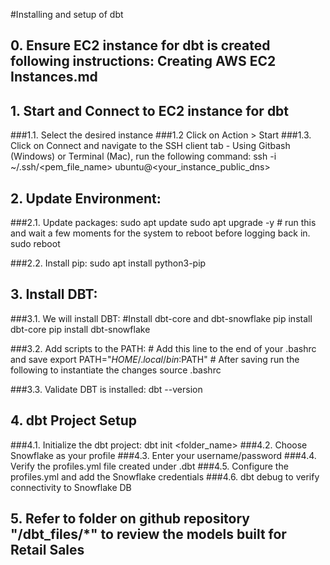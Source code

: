 #Installing and setup of dbt 

## 0. Ensure EC2 instance for dbt is created following instructions: Creating AWS EC2 Instances.md
## 1. Start and Connect to EC2 instance for dbt 
###1.1. Select the desired instance
###1.2 Click on Action > Start 
###1.3. Click on Connect and navigate to the SSH client tab
	- Using Gitbash (Windows) or Terminal (Mac), run the following command:
		ssh -i ~/.ssh/<pem_file_name> ubuntu@<your_instance_public_dns>

## 2. Update Environment:
###2.1. Update packages:
		sudo apt update
		sudo apt upgrade -y
		# run this and wait a few moments for the system to reboot before logging back in.
		sudo reboot

###2.2. Install pip:
		sudo apt install python3-pip

## 3. Install DBT:
###3.1. We will install DBT:
		#Install dbt-core and dbt-snowflake
		pip install dbt-core
		pip install dbt-snowflake

###3.2. Add scripts to the PATH:
		# Add this line to the end of your .bashrc and save
		export PATH="$HOME/.local/bin:$PATH"
		# After saving run the following to instantiate the changes
		source .bashrc

###3.3. Validate DBT is installed:
		dbt --version

## 4. dbt Project Setup
###4.1. Initialize the dbt project:
		dbt init <folder_name>
###4.2. Choose Snowflake as your profile
###4.3. Enter your username/password
###4.4. Verify the profiles.yml file created under .dbt
###4.5. Configure the profiles.yml and add the Snowflake credentials
###4.6. dbt debug to verify connectivity to Snowflake DB


## 5. Refer to folder on github repository  "/dbt_files/*" to review the models built for Retail Sales 
